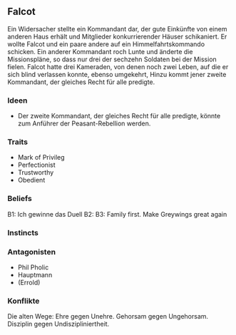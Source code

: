 ## Falcot

Ein Widersacher stellte ein Kommandant dar, der gute Einkünfte von einem anderen Haus erhält und Mitglieder konkurrierender Häuser schikaniert. Er wollte Falcot und ein paare andere auf ein Himmelfahrtskommando schicken. Ein anderer Kommandant roch Lunte und änderte die Missionspläne, so dass nur drei der sechzehn Soldaten bei der Mission fielen.
Falcot hatte drei Kameraden, von denen noch zwei Leben, auf die er sich blind verlassen konnte, ebenso umgekehrt, Hinzu kommt jener zweite Kommandant, der gleiches Recht für alle predigte.

### Ideen
- Der zweite Kommandant, der gleiches Recht für alle predigte, könnte zum Anführer der Peasant-Rebellion werden.

### Traits
- Mark of Privileg
- Perfectionist
- Trustworthy
- Obedient

### Beliefs
B1: Ich gewinne das Duell
B2:
B3: Family first. Make Greywings great again

### Instincts

### Antagonisten
- Phil Pholic
- Hauptmann
- (Errold)

### Konflikte
Die alten Wege: Ehre gegen Unehre. Gehorsam gegen Ungehorsam. Disziplin gegen Undiszipliniertheit.